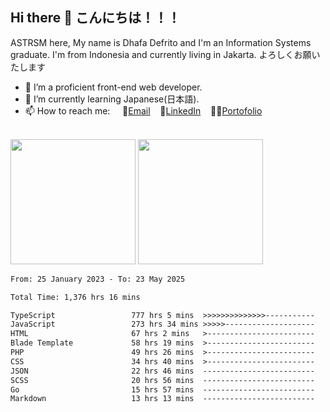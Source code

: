 ## Hi there 👋 こんにちは！！！
ASTRSM here, My name is Dhafa Defrito and I'm an Information Systems graduate. I'm from Indonesia and currently living in Jakarta. よろしくお願いたします

- 🔭 I’m a proficient front-end web developer.
- 🌱 I’m currently learning Japanese(日本語).
- 📫 How to reach me: &nbsp;&nbsp;&nbsp;&nbsp;📧[Email](ddefrito@gmail.com)&nbsp;&nbsp;&nbsp;&nbsp;💼[LinkedIn](https://www.linkedin.com/in/dhafa-defrita-rama-yudistira-9357a9229/)&nbsp;&nbsp;&nbsp;&nbsp;👨‍🎨[Portofolio](https://ddefrito.vercel.app/)

<br>

<div align="left">
  <img src="https://media1.tenor.com/m/F96DSPtSiSgAAAAd/isekaijoucho-kamitsubaki.gif" height=200 />
	<a href="https://last.fm/user/nerumaeni"><img src="https://lastfm-recently-played.vercel.app/api?user=nerumaeni&count=3" height=200 /></a>
</div>

<!--START_SECTION:waka-->

```txt
From: 25 January 2023 - To: 23 May 2025

Total Time: 1,376 hrs 16 mins

TypeScript                 777 hrs 5 mins  >>>>>>>>>>>>>>-----------   56.46 %
JavaScript                 273 hrs 34 mins >>>>>--------------------   19.88 %
HTML                       67 hrs 2 mins   >------------------------   04.87 %
Blade Template             58 hrs 19 mins  >------------------------   04.24 %
PHP                        49 hrs 26 mins  >------------------------   03.59 %
CSS                        34 hrs 40 mins  >------------------------   02.52 %
JSON                       22 hrs 46 mins  -------------------------   01.65 %
SCSS                       20 hrs 56 mins  -------------------------   01.52 %
Go                         15 hrs 57 mins  -------------------------   01.16 %
Markdown                   13 hrs 13 mins  -------------------------   00.96 %
```

<!--END_SECTION:waka-->
